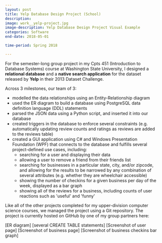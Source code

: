 ```yaml
---
layout: post
title: Yelp Database Design Project (School)
description: 
image: work__yelp-project.jpg
image-description: Yelp Database Design Project Visual Example
categories: Software
end-date: 2018-05-01

time-period: Spring 2018

---
```


For the semester-long group project in my Cpts 451 (Introduction to Database Systems) course at Washington State University, I designed a **relational database** and a **native search application** for the dataset released by **Yelp** in their 2013 Dataset Challenge.

Across 3 milestones, our team of 3:
- modelled the data relationships using an Entity-Relationship diagram
- used the ER diagram to build a database using PostgreSQL data definition language (DDL) statements
- parsed the JSON data using a Python script, and inserted it into our database
- created triggers in the database to enforce several constraints (e.g. automatically updating review counts and ratings as reviews are added to the reviews table)
- created a GUI application using C# and Windows Presentation Foundation (WPF) that connects to the database and fulfills several project-defined use cases, including:
    - searching for a user and displaying their data 
    - allowing a user to remove a friend from their friends list
    - searching for businesses in a particular state, city, and/or zipcode, and allowing for the results to be narrowed by any combination of several attributes (e.g. whether they are wheelchair accessible)
    - showing the number of checkins for a given business per day of the week, displayed as a bar graph
    - showing all of the reviews for a business, including counts of user reactions such as 'useful' and 'funny'

Like all of the other projects completed for my upper-division computer science courses, we managed the project using a Git repository. The project is currently hosted on GitHub by one of my group partners here:

[ER diagram]
[several CREATE TABLE statements]
[Screenshot of user page]
[Screenshot of business page]
[Screenshot of business checkins bar graph]